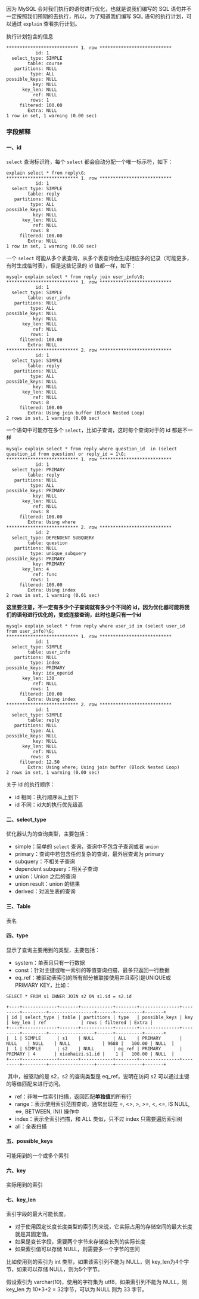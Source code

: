 因为 MySQL 会对我们执行的语句进行优化，也就是说我们编写的 SQL 语句并不一定按照我们预期的去执行，所以，为了知道我们编写 SQL 语句的执行计划，可以通过 `explain` 查看执行计划。

执行计划包含的信息

```mysql
*************************** 1. row ***************************
           id: 1
  select_type: SIMPLE
        table: course
   partitions: NULL
         type: ALL
possible_keys: NULL
          key: NULL
      key_len: NULL
          ref: NULL
         rows: 1
     filtered: 100.00
        Extra: NULL
1 row in set, 1 warning (0.00 sec)
```

### 字段解释

#### 一、id 

`select` 查询标识符，每个 `select` 都会自动分配一个唯一标示符，如下：

```mysql
explain select * from reply\G;
*************************** 1. row ***************************
           id: 1
  select_type: SIMPLE
        table: reply
   partitions: NULL
         type: ALL
possible_keys: NULL
          key: NULL
      key_len: NULL
          ref: NULL
         rows: 8
     filtered: 100.00
        Extra: NULL
1 row in set, 1 warning (0.00 sec)
```

一个 `select` 可能从多个表查询，从多个表查询会生成相应多的记录（可能更多，有时生成临时表），但是这些记录的 id 值都一样，如下：

```MySQL
mysql> explain select * from reply join user_info\G;
*************************** 1. row ***************************
           id: 1
  select_type: SIMPLE
        table: user_info
   partitions: NULL
         type: ALL
possible_keys: NULL
          key: NULL
      key_len: NULL
          ref: NULL
         rows: 1
     filtered: 100.00
        Extra: NULL
*************************** 2. row ***************************
           id: 1
  select_type: SIMPLE
        table: reply
   partitions: NULL
         type: ALL
possible_keys: NULL
          key: NULL
      key_len: NULL
          ref: NULL
         rows: 8
     filtered: 100.00
        Extra: Using join buffer (Block Nested Loop)
2 rows in set, 1 warning (0.00 sec)
```



一个语句中可能存在多个 `select`，比如子查询，这时每个查询对于的 id 都是不一样 

```MySQL
mysql> explain select * from reply where question_id  in (select question_id from question) or reply_id = 1\G;
*************************** 1. row ***************************
           id: 1
  select_type: PRIMARY
        table: reply
   partitions: NULL
         type: ALL
possible_keys: PRIMARY
          key: NULL
      key_len: NULL
          ref: NULL
         rows: 8
     filtered: 100.00
        Extra: Using where
*************************** 2. row ***************************
           id: 2
  select_type: DEPENDENT SUBQUERY
        table: question
   partitions: NULL
         type: unique_subquery
possible_keys: PRIMARY
          key: PRIMARY
      key_len: 4
          ref: func
         rows: 1
     filtered: 100.00
        Extra: Using index
2 rows in set, 1 warning (0.01 sec)

```

**这里要注意，不一定有多少个子查询就有多少个不同的 id，因为优化器可能将我们的语句进行优化的，变成连接查询，此时也是只有一个id**

```mysql
mysql> explain select * from reply where user_id in (select user_id from user_info)\G;
*************************** 1. row ***************************
           id: 1
  select_type: SIMPLE
        table: user_info
   partitions: NULL
         type: index
possible_keys: PRIMARY
          key: idx_openid
      key_len: 130
          ref: NULL
         rows: 1
     filtered: 100.00
        Extra: Using index
*************************** 2. row ***************************
           id: 1
  select_type: SIMPLE
        table: reply
   partitions: NULL
         type: ALL
possible_keys: NULL
          key: NULL
      key_len: NULL
          ref: NULL
         rows: 8
     filtered: 12.50
        Extra: Using where; Using join buffer (Block Nested Loop)
2 rows in set, 1 warning (0.00 sec)
```



关于 id 的执行顺序：

+ id 相同：执行顺序从上到下
+ id 不同：id大的执行优先级高



#### 二、select_type

优化器认为的查询类型，主要包括：

+ simple：简单的 `select` 查询，查询中不包含子查询或者 `union`
+ primary：查询中若包含任何复杂的查询，最外层查询为 primary
+ subquery：不相关子查询
+ dependent subquery：相关子查询
+ union：Union 之后的查询
+ union result：union 的结果
+ derived：对派生表的查询

#### 三、Table

表名

#### 四、type

显示了查询主要用到的类型，主要包括：

+ system：单表且只有一行数据
+ const：针对主键或唯一索引的等值查询扫描，最多只返回一行数据
+ eq_ref：被驱动表索引的所有部分被联接使用并且索引是UNIQUE或PRIMARY KEY，比如：

```MySQL
SELECT * FROM s1 INNER JOIN s2 ON s1.id = s2.id
```

```
+----+-------------+-------+------------+--------+---------------+---------+---------+-----------------+------+----------+-------+
| id | select_type | table | partitions | type   | possible_keys | key     | key_len | ref             | rows | filtered | Extra |
+----+-------------+-------+------------+--------+---------------+---------+---------+-----------------+------+----------+-------+
|  1 | SIMPLE      | s1    | NULL       | ALL    | PRIMARY       | NULL    | NULL    | NULL            | 9688 |   100.00 | NULL  |
|  1 | SIMPLE      | s2    | NULL       | eq_ref | PRIMARY       | PRIMARY | 4       | xiaohaizi.s1.id |    1 |   100.00 | NULL  |
+----+-------------+-------+------------+--------+---------------+---------+---------+-----------------+------+----------+-------+
```

​	其中，被驱动的是 s2，s2 的查询类型是 eq_ref，说明在访问 s2 可以通过主键的等值匹配来进行访问。

+ ref：非唯一性索引扫描，返回匹配**单独值**的所有行
+ range：表示使用索引范围查询，通常出现在 =, <>, >, >=, <, <=, IS NULL, <=>, BETWEEN, IN() 操作中
+ index：表示全索引扫描，和 ALL 类似，只不过 index 只需要遍历索引树
+  all：全表扫描



#### 五、possible_keys

可能用到的一个或多个索引

#### 六、key

实际用到的索引

#### 七、key_len

索引字段的最大可能长度。

+ 对于使用固定长度长度类型的索引列来说，它实际占用的存储空间的最大长度就是其固定值。
+ 如果是变长字段，需要两个字节来存储变长列的实际长度
+ 如果索引值可以存储 NULL，则需要多一个字节的空间

比如使用到的索引为 int 类型，如果该索引列不能为 NULL，则 key_len为4个字节，如果可以存储 NULL，则为5个字节。

假设索引为 varchar(10)，使用的字符集为 utf8，如果索引列不能为 NULL，则 key_len 为 10*3+2 = 32字节，可以为 NULL 则为 33 字节。

